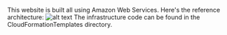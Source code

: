 This website is built all using Amazon Web Services. Here's the reference architecture:
![alt text](https://ortmesh.com/website-infrastructure.png)
The infrastructure code can be found in the CloudFormationTemplates directory. 